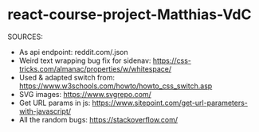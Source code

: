 # react-course-project-Matthias-VdC

SOURCES:
- As api endpoint: reddit.com/.json
- Weird text wrapping bug fix for sidenav: https://css-tricks.com/almanac/properties/w/whitespace/
- Used & adapted switch from: https://www.w3schools.com/howto/howto_css_switch.asp
- SVG images: https://www.svgrepo.com/
- Get URL params in js: https://www.sitepoint.com/get-url-parameters-with-javascript/
- All the random bugs: https://stackoverflow.com/
